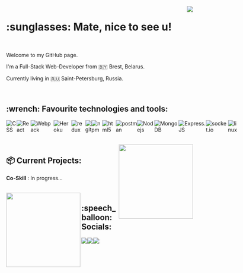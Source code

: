 <img align="right" src="https://user-images.githubusercontent.com/5713670/87202985-820dcb80-c2b6-11ea-9f56-7ec461c497c3.gif"/>
<h1> :sunglasses: Mate, nice to see u! </h1>
<br>
<p>Welcome to my GitHub page.</p>
<p>I'm a Full-Stack Web-Developer from 🇧🇾 Brest, Belarus.</p>
<p>Currently living in 🇷🇺 Saint-Petersburg, Russia.</p> 
</br>
<h2> :wrench: Favourite technologies and tools: </h2>
<p style="display: flex;"> 
  <img alt="CSS" src="https://img.shields.io/badge/-CSS3-3498db?style=flat-square&logo=css3&logoColor=white" />
  <img alt="React" src="https://img.shields.io/badge/-React-45b8d8?style=flat-square&logo=react&logoColor=white" />
  <img alt="Webpack" src="https://img.shields.io/badge/-Webpack-8DD6F9?style=flat-square&logo=webpack&logoColor=white" />
  <img alt="Heroku" src="https://img.shields.io/badge/-Heroku-430098?style=flat-square&logo=heroku&logoColor=white" />
  <img alt="redux" src="https://img.shields.io/badge/-Redux-764ABC?style=flat-square&logo=redux&logoColor=white" />
  <img alt="git" src="https://img.shields.io/badge/-Git-F05032?style=flat-square&logo=git&logoColor=white" />
  <img alt="npm" src="https://img.shields.io/badge/-NPM-CB3837?style=flat-square&logo=npm&logoColor=white" />
  <img alt="html5" src="https://img.shields.io/badge/-HTML5-E34F26?style=flat-square&logo=html5&logoColor=white" />
  <img alt="postman" src="https://img.shields.io/badge/-Postman-E34F26?style=flat-square&logo=postman&logoColor=white" />
  <img alt="Nodejs" src="https://img.shields.io/badge/-Nodejs-43853d?style=flat-square&logo=Node.js&logoColor=white" />
  <img alt="MongoDB" src="https://img.shields.io/badge/-MongoDB-13aa52?style=flat-square&logo=mongodb&logoColor=white" />
  <img alt="Express.JS" src="https://img.shields.io/badge/-ExpressJS-27ae60?style=flat-square&logo=express&logoColor=white" />
  <img alt="socket.io" src="https://img.shields.io/badge/-Socket.IO-34495e?style=flat-square&logo=socket.io&logoColor=white" />
  <img alt="linux" src="https://img.shields.io/badge/-Manjaro-2c3e50?style=flat-square&logo=manjaro&logoColor=white" />
</p>
</br>
<img align="right" width="200px" src="https://miro.medium.com/max/680/1*IRGHmiGsa16stedQvIaZfw.gif"/>
<h2> 📦 Current Projects: </h2>
<p> <b> Co-Skill </b>: <span color="green"> In progress... </span></p>
</br>
<img width="200px" align="left" src="https://i.pinimg.com/originals/fc/84/70/fc84704925f3cad5898516824bd6c7a8.gif"/>
<h2>:speech_balloon: Socials: </h2>
<p style="display: flex;">
  <a href="https://instagram.com/mikeasta_"><img src="https://img.shields.io/badge/Instagram-e84393.svg?style=for-the-badge&logo=instagram&logoColor=white"/></a>
  <a href="https://vk.com/mikeasta"><img src="https://img.shields.io/badge/VK-2980b9.svg?style=for-the-badge&logo=vk&logoColor=white"/></a>
  <a href="https://twitter.com/mishanyaasta"><img src="https://img.shields.io/badge/Twitter-3498db.svg?style=for-the-badge&logo=twitter&logoColor=white"/></a>
</p>

<!--
**mikeasta/mikeasta** is a ✨ _special_ ✨ repository because its `README.md` (this file) appears on your GitHub profile.

